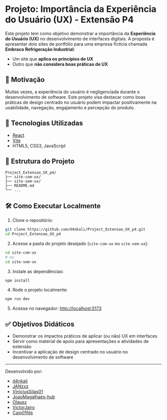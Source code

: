 # Projeto: Importância da Experiência do Usuário (UX) - Extensão P4

Este projeto tem como objetivo demonstrar a importância da **Experiência do Usuário (UX)** no desenvolvimento de interfaces digitais. A proposta é apresentar dois sites de portfólio para uma empresa fictícia chamada **Embraco Refrigeração Industrial**:

- Um site que **aplica os princípios de UX**
- Outro que **não considera boas práticas de UX**

## 🧠 Motivação

Muitas vezes, a experiência do usuário é negligenciada durante o desenvolvimento de software. Este projeto visa destacar como boas práticas de design centrado no usuário podem impactar positivamente na usabilidade, navegação, engajamento e percepção do produto.

## 🚀 Tecnologias Utilizadas

- [React](https://reactjs.org/)
- [Vite](https://vitejs.dev/)
- HTML5, CSS3, JavaScript

## 📂 Estrutura do Projeto

```plaintext
Project_Extensao_UX_p4/
├── site-com-ux/            
├── site-sem-ux/            
├── README.md               
└── ...
```

## 🛠️ Como Executar Localmente

1. Clone o repositório:

```bash
git clone https://github.com/d4nkali/Project_Extensao_UX_p4.git
cd Project_Extensao_UX_p4
```

2. Acesse a pasta do projeto desejado (`site-com-ux` ou `site-sem-ux`):

```bash
cd site-com-ux
# ou
cd site-sem-ux
```

3. Instale as dependências:

```bash
npm install
```

4. Rode o projeto localmente:

```bash
npm run dev
```

5. Acesse no navegador: [http://localhost:5173](http://localhost:5173)

## ✅ Objetivos Didáticos

- Demonstrar os impactos práticos de aplicar (ou não) UX em interfaces
- Servir como material de apoio para apresentações e atividades de extensão
- Incentivar a aplicação de design centrado no usuário no desenvolvimento de software

---

Desenvolvido por:

- [d4nkali](https://github.com/d4nkali)
- [JANzxz](https://github.com/JANzxz)
- [ViniciusSilas01](https://github.com/ViniciusSilas01)
- [JoaoMagalhaes-hub](https://github.com/JoaoMagalhaes-hub)
- [Olausz](https://github.com/Olausz)
- [VictorJairo](https://github.com/VictorJairo)
- [Caio01fds](https://github.com/Caio01fds)
